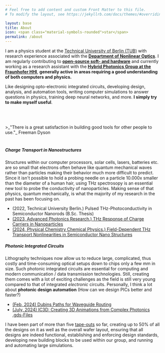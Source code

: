 ```yaml
---
# Feel free to add content and custom Front Matter to this file.
# To modify the layout, see https://jekyllrb.com/docs/themes/#overriding-theme-defaults

layout: base
title: About
icon: <span class="material-symbols-rounded">star</span>
permalink: /about
---
```


<!-- Add APPLUASE BUTTON
https://lazyren.github.io/devlog/add-applause-button-for-jekyll-post.html
-->

<!--Add a TOC for posts using:
https://afeld.github.io/bootstrap-toc/#layout
https://idratherbewriting.com/documentation-theme-jekyll/mydoc_sidebar_navigation.html
https://loopback.io/doc/en/contrib/code-contrib-lb2-lb3.html
-->

<!--Add sidenotes in the margins using:
https://acdlite.github.io/jquery.sidenotes/
https://edwardtufte.github.io/tufte-css/#
https://forum.getkirby.com/t/sidenotes-marginnotes-in-kirby/18778/2

Example:
https://gwern.net/spaced-repetition
-->

<!--**Gain of recources is the fundamental enabler of societal progress and stability.** Peace between groups and countries, democratic political structures, higher education, nourishing food, clean water, energy, ... We must avoid cultural zero-sum games or face the collapse of these societies.

**Popular and social media are, per definition, noise.** 

---

**Technology enables fundamental progress. Awe inspires altruism. And so we must realize research and engineering ideas that solve the challenging problems of our time while creating hope for a better future.**

**There is a vast gap between the limits imposed onto us by physical law and what we have engineered our world to be. I believe the most moral act is to push applied research and engineering efforts to bridge this gap.**


**Actively studying:**
+ Advanced semiconductor technology physics and manufacturing.
+ Integrated photonics.
+ Electric engineering fundamentals with a focus on analog computing.  -->

<!--
My work at the Fraunhofer HHI.
+ Creating designs and layouts for photonic integrated circuits using Python, NAZCA, KLayout, and our custom library of building blocks and scripts.
+ Developing new building blocks and modules from the start to finish.
+ Verifying and optimizing arrayed waveguide gratings (AWGs) using Epipprop and Fimmwave, automating the simulation and analysis process, and creating an easy to use software on a dedicated computer to make it easy for anyone to use and maximize our efficiency within the group.
+ Assembling, checking, and organizing final wafer masks for the tapeout within the group, making sure all the designs would indeed work and be manufactured as intended. 
+ Setting and documenting standards for pretty much all practices including the building block library, Epipprop simulation automation

Work-inspired side projects:
+ Unprompted, I solved the direct routing problem that kept causing errors, delays, and poorly optimized waveguide layouts by implementing and integrating Dubins paths which is the mathematically proven shortest path between two vectors with a given minimum bending radius. This made me known within the entire group overnight.
+ Again unprompted, I also developed, implemented, and integrated a global auto-routing algorithm which is optimized to minimize waveguide losses, crosstalk, save hours if not days of work as well as enable the design of complex heterogenic PIC structures with >1000 components which was utterly unthinkable before. -->

<!-- MACHINE LEANRNING | HARDWARE ARCHITECTURE | NEUROMORPHIC COMPUTING | NANOTECHNOLOGY | NANOPHOTONIC -->
<!--
<style>
    img[alt=Profile] {
        float: right; 
        width: 200px; 
        border-radius: 5px;
        margin-top: 15px; 
        margin-left: 30px; 
        margin-bottom: 15px; 
        box-shadow: 0px 2px 6px #14518386;
    }

    @media only screen and (max-width: 600px) {
        img[alt=Profile] {
            margin-left: 30px;
            width: 50%;
            border-radius:5px;
            margin-bottom: 10px;
            margin-top: 25px;
        }
    }
</style>
![Profile](/images/Quentin_Fotoshoot_AI_Jan_2024.png)
-->

<!--I am the founder of [Simia Engineering]() where we create various electronic products and build the hardware manufacturing infrastructure to enable the rise of artificial general/super intelligence. -->

I am a physics student at the [Technical University of Berlin (TUB)](https://www.tu.berlin/en/) with research experience associated with the **[Department of Nonlinear Optics](https://www.tu.berlin/en/nlo)**. I am regularly contributing to **[open-source soft- and hardware](https://github.com/QuentinWach)** and currently working as a research assistant with the **[Hybrid Photonics Group at the Fraunhofer HHI](https://www.hhi.fraunhofer.de/en/index.html)**, **generally active in areas requiring a good understanding of both computers and physics.**

Like designing opto-electronic integrated circuits, developing design, analysis, and automation tools, writing computer simulations to answer questions in physics, training deep neural networks, and more. **I simply try to make myself useful**. 

<!--technologies like analog computing hardware to empower artificial intelligence and neuromorphic computing both in form of electronics as well as photonics.-->


<!--I am trained as an applied/engineering physicist with a B.Sc. from the [Technical University of Berlin (TUB)](https://www.tu.berlin/en/) and later dropped out of the M.Sc. program for applied physics to start bridging the gab between theory and application. I have previous research experience associated with TUBs [Department of Nonlinear Optics](https://www.tu.berlin/en/nlo) and worked as a research assistant with the [Hybrid Photonics Group at the Fraunhofer HHI](https://www.hhi.fraunhofer.de/en/index.html). -->

<!-- currently working on quantum mechanical descriptions of **_charge-carrier transport in nanostructures_**, research relevant to develop the next generation of solar cells, 6G internet, and various other technologies, while also creating **_integrated photonic circuits_** (schematics, layout, simulations, and testing), this time applying my knowledge to build 6G signal transcievers, enable quantum internet and computing applications, as well as accelerate artificial intelligence (AI) in the hybrid photonics group at [Fraunhofer HHI](https://www.hhi.fraunhofer.de/en/index.html) as a research assistant. -->

<!-- You can find a list and notes on some of my past activities below, including my research. I have a long existing passion for **_artificial intelligence / neuroscience_** and am really excited about technologies like [analog computing hardware to empower artificial intelligence](https://www.youtube.com/watch?v=GVsUOuSjvcg) and [neuromorphic computing](https://www.youtube.com/watch?v=Qow8pIvExH4) both in form of electronics as well as photonics. -->


<!--
Some people I loved/love working with and am very thankful to are
<div class="tag_list"> 
    <a href="https://www.semanticscholar.org/author/Michael-T.-Quick/32261685"><div class="tag">Dr. Michael T. Quick</div></a>
    <a href="https://scholar.google.de/citations?user=MXFRsewAAAAJ&hl=de&oi=sra"><div class="tag">Dr. Alexander W. Achtstein</div></a>
    <div class="tag">Dr. Sabrine Ayari</div>
    <div class="tag">Prof. Dr. Nina Ownischikov</div>
    <div class="tag">M.Sc. Martin Kresse</div>
</div>
-->
<div style="height: 50px;">
</div>
>_"There is a great satisfaction in building good tools for other people to use."_ Freeman Dyson
<div style="height: 20px;">
</div>

<!--The differences between the bright future of humanity and the dark realities of our present are so large that I see it as categorically imperative to advance research and engineering solving humanities greatest challenges." (Me. I said that. Right here. I tend to be dramatic but that's what I believe.) -->

##### Charge Transport in Nanostructures
<!--
<style>
    img[alt=Nano] {float: right; width: 200px; border-radius: 10%; margin-left: 10px; box-shadow: 0px 0px 0px #14518386;}
</style>
![Nano](/images/NS_Title_Graphic_Square_3.png) -->
<!--All of engineering is based on material science and its limitations and many of the most advanced modern technologies are nanotechnologies. That includes computers, solar cells, batteries, sensors, lasers, and so on. It is relevant to understand the material properties of the nanoscopic structures they utilize. -->
Structures within our computer processors, solar cells, lasers, batteries etc. are so small that electrons often behave like quantum mechanical waves rather than particles making their behavior much more difficult to predict. Since it isn't possible to hold a probing needle on a particle 10.000x smaller than the diameter of a human hair, using THz spectrosopy is an essential new tool to probe the conductivity of nanoparticles. Making sense of that physics, quantum mechanically, is what the majority of my research in the past has been focusing on. 

+ (2022, Technical University Berlin.) Pulsed THz-Photoconductivity in Semiconductor Nanorods (B.Sc. Thesis)
+ [(2023, Advanced Photonics Research.) THz Response of Charge Carriers in Nanoparticles](https://onlinelibrary.wiley.com/doi/10.1002/adpr.202200243)
+ [(2024, Physical Chemistry Chemical Physics.) Field-Dependent THz Transport Nonlinearities in Semiconductor Nano Structures](https://doi.org/10.1039/D4CP00952E)

##### Photonic Integrated Circuits
Lithography techniques now allow us to reduce large, complicated, thus costly and time-consuming optical setups down to chips only a few mm in size. Such photonic integrated circuits are essential for computing and modern communication / data transmission technologies. Still, creating them comes with a lot of exciting challenges as the field is still very young compared to that of integrated _electronic_ circuits. Personally, I think a lot about **photonic design automation** (How can we design PICs better and faster?)

+ [(Feb, 2024) Dubins Paths for Waveguide Routing](https://quentinwach.com/science-engineering/2024/02/15/dubins-paths-for-waveguide-routing.html)
+ [(July, 2024) IC3D: Creating 3D Animations from Complex Photonics .gds-Files](https://github.com/QuentinWach/IC3D)

I have been part of more than five [tape-outs](https://en.wikipedia.org/wiki/Tape-out) so far, creating up to 50% of all the designs on it as well as the overall wafer layout, ensuring that all designs are indeed functional, establishing and enforcing design standards, developing new building blocks to be used within our group, and running and automating large simulations.

<!--
##### AI
AI research is not only the fastest moving field of science today but promises to end the need of human involvement for scientific discoveries itself. This global race for AGI and super intelligence has sparked another fundamental revolution in computer hardware and architecture. That includes non-traditional, "exotic" approaches like neuromorphic computing, photonic computing, a revitalization of analog computing, quantum computing, thermodynamic computing, reversible computing, ... We are experiencing a new Cambrian age of computing and I âm working to contribute my share. I keep some updated of related projects public on my science and engineering projects page including:

+ [(April, 2024) Neural Network Accelerators (2024)](personal/2024/04/10/AI-chip-market.html)
+ (September, 2024) [Image Ranker: A Web App for Building RLHF Image Datasets](https://www.github.com/QuentinWach/image-ranker)

##### Computer Engineering
+ (August, 2024) Building a 16-Bit Computer: From NAND to Pong
+ (October, 2024) [Physics Processing Unit: A Computer Architecture for Physics Simulations](https://www.github.com/QuentinWach/ppu)
-->

<!--
1180 people follow me on Twitter: [images and names of all the verified followers]
45 people starred my software on GitHub: [images of people on GitHub]
4 articles cite my 2 research papers on Google Scholar.
--->

<!--**Quantum computing**, **photonic computing**, **thermodynamic computing**, **biological computing**, or plain and simple **analog computing**... I love exploring old and new computer architectures and think of using strange new physics to do so.


While I find **photonic computing** (How can we build faster and more energy efficient computers using photons instead of electrons?) incredibly promising and exciting, I currently prefer to explore -->

<!--### Artificial Intelligence
Among others, PICs enable new computing technologies. That brought ...

**Hardware for AI**...
-->
<!-- 
### Simulations & Programmatic Visualizations
I like to model, simulate, and visualize complex and chaotic physical systems both for work as well as a hobby. For some time, I regularly shared simple animations online that have been viewed hundreds of thousands of times on Twitter and Reddit.

Due to popular demand, I also created (from scratch) a [website to teach students how to create scientific figures and animations with Python for free](https://quentinwach.com/Animating-Science):

<style>
    img[alt=ScienceAnim] {float: center; width: 100%; border-radius: 15px; margin-top:10px;}
</style>
<a href="https://quentinwach.com/Animating-Science">
![ScienceAnim](/images/science animations/top_pic_2.png)
</a>
-->

<!-- ######################################################## -->
<!--This lead to minor collaborations with the popular Python library for scientific graphs [Matplotlib]() and the YouTube Channel Veritasium with ... followers ... -->

<!--
<style>
    img[alt=ScienceAnim] {float: center; width: 100%; border-radius: 15px; margin: 10px;}
</style>
![ScienceAnim](/images/science animations/top_pic_second.png)

<div class="tag_list" style="text-align: center;">
    <img src="/images/science animations/conway.gif" alt="ScienceAnim" style="width: 30%; ">
    <img src="/images/science animations/gold.gif" alt="ScienceAnim" style="width: 30%;">
    <img src="/images/science animations/happy3.gif" alt="ScienceAnim" style="width: 30%; ">
    <img src="/images/science animations/movieComp.gif" alt="ScienceAnim" style="width: 30%;">
</div>
-->

<!--
**Art & Music.**
I was born into the world of art and quickly made a career out of it from a young age (selling drawings, commission paintings, and performing as a pianist, producing music for indie movies, videos, and games). Yet, since I wanted or rather needed to make myself truly useful, I left that career trajectory at the age of 18, left my home city, and went into science and engineering. Still, once or twice a year, I may still sit down for an hour or two to draw, paint, sculpt, and play something on one of many musical instruments. What will always last, is the desire to create and my strong entrepreneurial spirit.

Read my short story about [why I switched from art to science.](https://quentinwach.com/biography,/story/2024/02/10/Who-am-I.html)

You can [see some more of my artwork here]().

<div style="text-align: flex; filter:grayscale(100%);">

<blockquote class="instagram-media" data-instgrm-permalink="https://www.instagram.com/p/CaDhH4esuzN/?utm_source=ig_embed&amp;utm_campaign=loading" data-instgrm-version="14" target="_blank"  style="align: flex;">Ein Beitrag geteilt von Quentin (@quentinwach)</a></p></div></blockquote> <script async src="//www.instagram.com/embed.js"></script>

<blockquote class="instagram-media" data-instgrm-permalink="https://www.instagram.com/p/CeendVqs-zr/?utm_source=ig_embed&amp;utm_campaign=loading" data-instgrm-version="14" target="_blank" style="align: flex;">Ein Beitrag geteilt von Quentin (@quentinwach)</a></p></div></blockquote> <script async src="//www.instagram.com/embed.js"></script>

</div>

My professional performances and tracks/compositions I created in the past are mostly lost/difficult to recover. Yet, some of my more spontaneously made music to amuse myself can still be found on the internet:
<div style="text-align: center; filter:grayscale(100%);">
    <iframe width="100%" height="166" scrolling="no" frameborder="no" allow="autoplay" src="https://w.soundcloud.com/player/?url=https%3A//api.soundcloud.com/tracks/216943258&color=%2312100e&auto_play=false&hide_related=false&show_comments=true&show_user=true&show_reposts=false&show_teaser=true"></iframe><div style="font-size: 10px; color: #cccccc;line-break: anywhere;word-break: normal;overflow: hidden;white-space: nowrap;text-overflow: ellipsis; font-family: Interstate,Lucida Grande,Lucida Sans Unicode,Lucida Sans,Garuda,Verdana,Tahoma,sans-serif;font-weight: 100;"><a href="https://soundcloud.com/quentin_quinten" title="Quentin" target="_blank" style="color: #cccccc; text-decoration: none;">Quentin</a> · <a href="https://soundcloud.com/quentin_quinten/the-saltwater-scourge-league-of-legends-tribute-justanidea" title="The Saltwater Scourge - #JustAnIdea" target="_blank" style="color: #cccccc; text-decoration: none;">The Saltwater Scourge</a></div>

    <iframe width="100%" height="166" src="https://www.youtube.com/embed/1OuQWoUuKaw?si=83mdV7XtsNq--Xf2" title="YouTube video player" frameborder="0" allow="accelerometer; autoplay; clipboard-write; encrypted-media; gyroscope; picture-in-picture; web-share" allowfullscreen></iframe>

    <iframe width="100%" height="166" scrolling="no" frameborder="no" allow="autoplay" src="https://w.soundcloud.com/player/?url=https%3A//api.soundcloud.com/tracks/228502504&color=%2312100e&auto_play=false&hide_related=false&show_comments=true&show_user=true&show_reposts=false&show_teaser=true"></iframe><div style="font-size: 10px; color: #cccccc;line-break: anywhere;word-break: normal;overflow: hidden;white-space: nowrap;text-overflow: ellipsis; font-family: Interstate,Lucida Grande,Lucida Sans Unicode,Lucida Sans,Garuda,Verdana,Tahoma,sans-serif;font-weight: 100;"><a href="https://soundcloud.com/quentin_quinten" title="Quentin" target="_blank" style="color: #cccccc; text-decoration: none;">Quentin</a> · <a href="https://soundcloud.com/quentin_quinten/kazoo-gitarren-orgel-swing-probe" title="Something Something" target="_blank" style="color: #cccccc; text-decoration: none;">Something Something</a></div>
</div>

-->

<!--
### Other Research Experience / Training
**[Helmholtz-Centre Berlin: Institute for Quantum Phenomena in New Materials (2024)](https://www.helmholtz-berlin.de/forschung/oe/qm/quantenphaenomene/index_en.html)**
+ Ultra-Low Temperature Thermometry and Vacuum Technology
+ Characterization of Superconductors

**[Fraunhofer Heinrich Hertz-Institute for Telecommunication (2023)](https://www.hhi.fraunhofer.de/)**
+ **Characterization of Mach-Zehnder Modulators**

**[TU Berlin Research Group for Opto-Electronics and Quantum Devices (2023-2024)](https://www.tu.berlin/agquantumdevices/ueber-uns)**
+ **Electron-Beam Lithography** 
+ **Preparation and Characterization with Transition-Metal Dichalcogenides**
+ **In-Situ Analysis During MOCVD
Growth of III/V Semiconductors**
+ **Scanning Electron Microscopy**
+ **Atomic Force Microscopy**

**Nonlinear Dynamics & Chaos with Prof. Dr. Zahkarova (2022)**


**Advanced Quantum Mechanics & Quantum Field Theory (2023)**

_More details coming as I just started populating this website._
-->